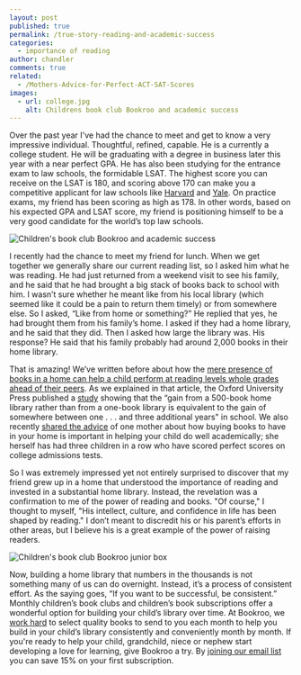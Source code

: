```yaml
---
layout: post
published: true
permalink: /true-story-reading-and-academic-success
categories:
  - importance of reading
author: chandler
comments: true
related:
  - /Mothers-Advice-for-Perfect-ACT-SAT-Scores
images:
  - url: college.jpg
    alt: Childrens book club Bookroo and academic success
---
```

Over the past year I've had the chance to meet and get to know a very impressive individual. Thoughtful, refined, capable. He is a currently a college student. He will be graduating with a degree in business later this year with a near perfect GPA. He has also been studying for the entrance exam to law schools, the formidable LSAT. The highest score you can receive on the LSAT is 180, and scoring above 170 can make you a competitive applicant for law schools like [Harvard](http://hls.harvard.edu/dept/jdadmissions/apply-to-harvard-law-school/hls-profile-and-facts/) and [Yale](https://law.yale.edu/admissions/profiles-statistics/entering-class-profile). On practice exams, my friend has been scoring as high as 178. In other words, based on his expected GPA and LSAT score, my friend is positioning himself to be a very good candidate for the world’s top law schools.

![Children's book club Bookroo and academic success]({{site.baseurl}}/assets/img/posts/college.jpg)

I recently had the chance to meet my friend for lunch. When we get together we generally share our current reading list, so I asked him what he was reading. He had just returned from a weekend visit to see his family, and he said that he had brought a big stack of books back to school with him. I wasn’t sure whether he meant like from his local library (which seemed like it could be a pain to return them timely) or from somewhere else. So I asked, “Like from home or something?” He replied that yes, he had brought them from his family’s home. I asked if they had a home library, and he said that they did. Then I asked how large the library was. His response? He said that his family probably had around 2,000 books in their home library.

That is amazing! We’ve written before about how the [mere presence of books in a home can help a child perform at reading levels whole grades ahead of their peers](http://blog.bookroo.com/we-read-the-books-on-the-shelf). As we explained in that article, the Oxford University Press published a [study](https://academic.oup.com/sf/article-abstract/92/4/1573/2235883/Scholarly-Culture-and-Academic-Performance-in-42?redirectedFrom=fulltext) showing that the “gain from a 500-book home library rather than from a one-book library is equivalent to the gain of somewhere between one  . . . and three additional years" in school. We also recently [shared the advice](http://blog.bookroo.com/Mothers-Advice-for-Perfect-ACT-SAT-Scores) of one mother about how buying books to have in your home is important in helping your child do well academically; she herself has had three children in a row who have scored perfect scores on college admissions tests. 

So I was extremely impressed yet not entirely surprised to discover that my friend grew up in a home that understood the importance of reading and invested in a substantial home library. Instead, the revelation was a confirmation to me of the power of reading and books. "Of course," I thought to myself, "His intellect, culture, and confidence in life has been shaped by reading." I don’t meant to discredit his or his parent’s efforts in other areas, but I believe his is a great example of the power of raising readers.

![Children's book club Bookroo junior box]({{site.baseurl}}/assets/img/posts/juniorbox.jpg)

Now, building a home library that numbers in the thousands is not something many of us can do overnight. Instead, it’s a process of consistent effort. As the saying goes, “If you want to be successful, be consistent.” Monthly children’s book clubs and children’s book subscriptions offer a wonderful option for building your child’s library over time. At Bookroo, we [work hard](http://blog.bookroo.com/inside-the-bookroo-review-process) to select quality books to send to you each month to help you build in your child’s library consistently and conveniently month by month. If you're ready to help your child, grandchild, niece or nephew start developing a love for learning, give Bookroo a try. By [joining our email list](https://bookroo.com/) you can save 15% on your first subscription.